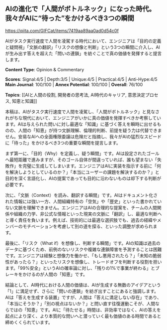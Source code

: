 ## AIの進化で「人間がボトルネック」になった時代。我々がAIに“待った”をかけるべき3つの瞬間

https://qiita.com/GIFCat/items/7419aa89aa0ad0d54c0f

AIがタスク実行速度で人間を凌駕する時代において、エンジニアは「目的の定義と疑問視」「文脈の翻訳」「リスクの想像と判断」という3つの瞬間に介入し、AIが生み出す答えを超えた「問いの連鎖」を紡ぐことで真の価値を発揮すると提言します。

**Content Type**: Opinion & Commentary

**Scores**: Signal:4/5 | Depth:3/5 | Unique:4/5 | Practical:4/5 | Anti-Hype:4/5
**Main Journal**: 100/100 | **Annex Potential**: 100/100 | **Overall**: 76/100

**Topics**: [[AIと人間の役割, 開発者の思考法, AI時代のキャリア, 意思決定プロセス, 知恵と知識]]

本稿は、AIがタスク実行速度で人間を凌駕し、「人間がボトルネック」と見なされがちな現代において、エンジニアがいかに真の価値を発揮すべきか考察しています。AIは与えられた問いに対し最適な「知識」に基づく答えを瞬時に出せるものの、人間の「知恵」が持つ文脈理解、倫理的判断、前提を疑う力は代替できません。安易なAIへの全面権限委譲は危険だと指摘し、我々がAIの猛烈なスピードに「待った」をかけるべき3つの重要な瞬間を提言します。

まず第一に、「目的（Why）を定義し、疑う瞬間」です。AIは設定されたゴールへ最短距離で進みますが、そのゴール自体が間違っていれば、誰も望まない「失敗作」を完璧に生成してしまいます。エンジニアはAIに実装を指示する前に「何を解決しようとしているのか？」「本当にユーザーの課題を解決するのか？」と目的を深く言語化し、AIの提案であっても目的に沿わないものは却下する判断が必要です。

次に、「文脈（Context）を読み、翻訳する瞬間」です。AIはドキュメント化された情報には強い一方、人間組織特有の「空気」や「歴史」といった書かれていない文脈を理解できません。エンジニアはAIの合理的な提案を、チームの人間関係や組織の力学、非公式な情報といった現実の文脈に「翻訳」し、最適な判断へと導く責任を負います。例えば、技術的には最適な選択肢でも、過去の経緯やメンバーのモチベーションを考慮して別の道を探る、といった調整が求められます。

最後に、「リスク（What if）を想像し、判断する瞬間」です。AIの知識は過去のデータに基づくため、前例のないリスクや複雑な連鎖障害を予測することは困難です。エンジニアは経験と想像力を働かせ、「もし悪用されたら？」「未知の脆弱性があったら？」といったリスクを想像し、トレードオフを判断する役割を担います。「99%安全」というAIの確率論に対し、「残りの1%で事業が終わる」とブレーキをかけるのが人間の「知恵」です。

結論として、AI時代における人間の価値は、AIが生成する無数のアイデアという「1」に満足せず、さらに「問いの連鎖」を紡ぎ出すことにあると強調します。AIは「答えを生成する装置」ですが、人間は「答えに満足しない存在」であり、「本当にそうか？」「別の視点はないか？」と問い直す往復運動こそが、人間ならではの「知恵」です。AIに「待たせる」時間は、非効率ではなく、AIの答えを起点により深く、より本質的な問いへと潜っていく最も価値のある時間であると締めくくられています。